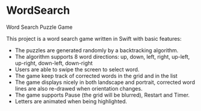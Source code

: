 # WordSearch
Word Search Puzzle Game

This project is a word search game written in Swift with basic features:
- The puzzles are generated randomly by a backtracking algorithm.
- The algorithm supports 8 word directions: up, down, left, right, up-left, up-right, down-left, down-right
- Users are able to swipe the screen to select word.
- The game keep track of corrected words in the grid and in the list
- The game displays nicely in both landscape and portrait, corrected word lines are also re-drawed when orientation changes.
- The game supports Pause (the grid will be blurred), Restart and Timer.
- Letters are animated when being highlighted.
